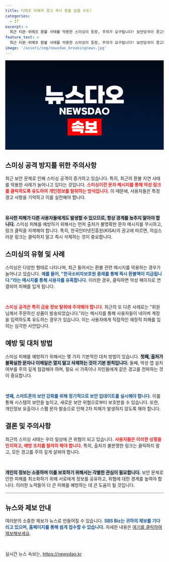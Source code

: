 ```yaml
---
title: 티메프 피해자 경고 즉시 환불 없을 수도!
categories:
  - IT
excerpt: >
  최근 티몬·위메프 환불 사태를 악용한 스미싱이 등장, 주의가 요구됩니다! 보안당국이 경고한 이 범죄의 실체와 피해 예방 방법을 알아보세요. 클릭 유도 URL은 함정, 스마트폰 사용자의 안전을 지키기 위한 필독 기사입니다.
feature_text: >
  최근 티몬·위메프 환불 사태를 악용한 스미싱이 등장, 주의가 요구됩니다! 보안당국이 경고한 이 범죄의 실체와 피해 예방 방법을 알아보세요. 클릭 유도 URL은 함정, 스마트폰 사용자의 안전을 지키기 위한 필독 기사입니다.
image: '/assets/img/newsdao_breakingnews.jpg'
---
```


<p><img src="/assets/img/newsdao_breakingnews.jpg" alt="ontimetimes 속보" /></p>

<h2 data-ke-size="size26">스미싱 공격 방지를 위한 주의사항</h2>

<p>최근 보안 문제로 인해 스미싱 공격이 증가하고 있습니다. 특히, 최근의 환불 지연 사태를 악용한 사례가 늘어나고 있다는 것입니다. <b><span style="color: #ee2323;">스미싱이란 문자 메시지를 통해 악성 링크를 클릭하도록 유도하여 개인정보를 탈취하는 방식입니다.</span></b> 이 때문에, 사용자들은 특정 경고 사항을 기억하고 이를 실천해야 합니다.</p>

<p data-ke-size="size16">&nbsp;</p>

<p><b><span style="background-color: #21538527;">유사한 피해가 다른 사용자들에게도 발생할 수 있으므로, 항상 경계를 늦추지 말아야 합니다.</span></b> 스미싱 피해를 예방하기 위해서는 먼저 출처가 불명확한 문자 메시지를 무시하고, 링크 클릭을 자제해야 합니다. 특히, 한국인터넷진흥원(KISA)의 권고에 따르면, 의심스러운 링크는 클릭하지 말고 즉시 삭제하는 것이 중요합니다.</p>

<h2 data-ke-size="size26">스미싱의 유형 및 사례</h2>

<p>스미싱은 다양한 형태로 나타나며, 최근 들어서는 환불 관련 메시지를 악용하는 경우가 늘어나고 있습니다. <b><span style="color: #1a5490;">예를 들어, "한국소비자보호원 중재를 통해 즉시 환불액이 지급됩니다."라는 메시지를 통해 사용자를 유혹합니다.</span></b> 이러한 경우, 클릭하면 악성 페이지로 연결되어 피해를 입게 됩니다. </p>

<p data-ke-size="size16">&nbsp;</p>

<p><b><span style="color: #ee2323;">스미싱 공격은 특히 금융 정보 탈취에 주의해야 합니다.</span></b> 최근의 또 다른 사례로는 "회원님께서 주문하신 상품이 발송되었습니다."라는 메시지를 통해 사용자들이 네이버 계정을 입력하도록 유도하는 경우가 있습니다. 이는 사용자에게 직접적인 재정적 피해를 입히는 심각한 사안입니다.</p>

<h2 data-ke-size="size26">예방 및 대처 방법</h2>

<p>스미싱 피해를 예방하기 위해서는 몇 가지 기본적인 대처 방법이 있습니다. <b><span style="background-color: #21538527;">첫째, 출처가 불확실한 문자나 이메일은 열지 말고 삭제하는 것이 기본 원칙입니다.</span></b> 둘째, 악성 앱 설치 여부를 주의 깊게 점검해야 하며, 필요 시 가족이나 지인들에게 같은 경고를 전파하는 것이 중요합니다.</p>

<p data-ke-size="size16">&nbsp;</p>

<p><b><span style="color: #1a5490;">셋째, 스마트폰의 보안 강화를 위해 정기적으로 보안 업데이트를 실시해야 합니다.</span></b> 이를 통해 시스템의 보안을 높이고, 새로운 보안 위협으로부터 보호받을 수 있습니다. 또한, 개인정보 유출이나 스팸 문자 발송으로 인해 2차 피해가 발생하지 않도록 해야 합니다.</p>

<h2 data-ke-size="size26">결론 및 주의사항</h2>

<p>최근의 스미싱 사태는 우리 일상에 큰 위협이 되고 있습니다. <b><span style="color: #ee2323;">사용자들은 이러한 상황을 인지하고, 예방 조치를 철저히 해야 합니다.</span></b> 특히, 출처가 불분명한 링크는 클릭하지 말고, 모든 경고를 주의 깊게 살펴야 합니다. </p>

<p data-ke-size="size16">&nbsp;</p>

<p><b><span style="background-color: #21538527;">개인의 정보는 소중하며 이를 보호하기 위해서는 각별한 관심이 필요합니다.</span></b> 보안 문제로 인한 피해를 최소화하기 위해 서로에게 정보를 공유하고, 위협에 대한 경계를 높여야 합니다. 이러한 노력들이 더 큰 피해를 예방하는 데 큰 도움이 될 것입니다.</p>

<hr style="height:3px; border:none; color:#ccc; background-color:#ccc;" />

<h2 data-ke-size="size26">뉴스와 제보 안내</h2>

<p>여러분의 소중한 제보가 뉴스로 만들어질 수 있습니다. <b><span style="color: #1a5490;">SBS Biz는 귀하의 제보를 기다리고 있으며, 홈페이지를 통해 쉽게 접수할 수 있습니다.</span></b> 자세한 내용은 <a href="https://url.kr/9pghjn">여기를 클릭하여 제보해보세요</a>. </p>

<p data-ke-size="size16">&nbsp;</p>
실시간 뉴스 속보는, <a href="https://newsdao.kr" rel="dofollow">https://newsdao.kr</a>


